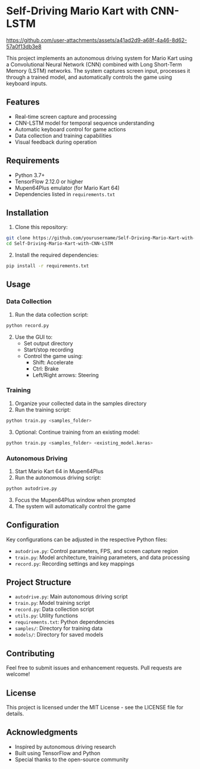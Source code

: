 # Self-Driving Mario Kart with CNN-LSTM

https://github.com/user-attachments/assets/a41ad2d9-a68f-4a46-8d62-57a0f13db3e8

This project implements an autonomous driving system for Mario Kart using a Convolutional Neural Network (CNN) combined with Long Short-Term Memory (LSTM) networks. The system captures screen input, processes it through a trained model, and automatically controls the game using keyboard inputs.

## Features

- Real-time screen capture and processing
- CNN-LSTM model for temporal sequence understanding
- Automatic keyboard control for game actions
- Data collection and training capabilities
- Visual feedback during operation

## Requirements

- Python 3.7+
- TensorFlow 2.12.0 or higher
- Mupen64Plus emulator (for Mario Kart 64)
- Dependencies listed in `requirements.txt`

## Installation

1. Clone this repository:
```bash
git clone https://github.com/yourusername/Self-Driving-Mario-Kart-with-CNN-LSTM.git
cd Self-Driving-Mario-Kart-with-CNN-LSTM
```

2. Install the required dependencies:
```bash
pip install -r requirements.txt
```

## Usage

### Data Collection
1. Run the data collection script:
```bash
python record.py
```
2. Use the GUI to:
   - Set output directory
   - Start/stop recording
   - Control the game using:
     - Shift: Accelerate
     - Ctrl: Brake
     - Left/Right arrows: Steering

### Training
1. Organize your collected data in the samples directory
2. Run the training script:
```bash
python train.py <samples_folder>
```
3. Optional: Continue training from an existing model:
```bash
python train.py <samples_folder> <existing_model.keras>
```

### Autonomous Driving
1. Start Mario Kart 64 in Mupen64Plus
2. Run the autonomous driving script:
```bash
python autodrive.py
```
3. Focus the Mupen64Plus window when prompted
4. The system will automatically control the game

## Configuration

Key configurations can be adjusted in the respective Python files:

- `autodrive.py`: Control parameters, FPS, and screen capture region
- `train.py`: Model architecture, training parameters, and data processing
- `record.py`: Recording settings and key mappings

## Project Structure

- `autodrive.py`: Main autonomous driving script
- `train.py`: Model training script
- `record.py`: Data collection script
- `utils.py`: Utility functions
- `requirements.txt`: Python dependencies
- `samples/`: Directory for training data
- `models/`: Directory for saved models

## Contributing

Feel free to submit issues and enhancement requests. Pull requests are welcome!

## License

This project is licensed under the MIT License - see the LICENSE file for details.

## Acknowledgments

- Inspired by autonomous driving research
- Built using TensorFlow and Python
- Special thanks to the open-source community
